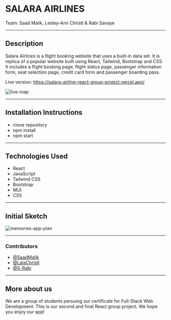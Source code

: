 # SALARA AIRLINES
Team: Saad Malik, Lesley-Ann Christl & Rabi Sanaye

---

## Description

Salara Airlines is a flight booking website that uses a built-in data set. It is replica of a popular website built using React, Tailwind, Bootstrap and CSS. It includes a flight booking page, flight status page, passenger information form, seat selection page, credit card form and passenger boarding pass. 

Live version: https://salara-airline-react-group-project.vercel.app/

![live-map](https://user-images.githubusercontent.com/73485164/201769525-7d52ccbc-ac59-4a65-8f64-9f619df7a4c6.png)

---

## Installation Instructions
- clone repository 
- npm install
- npm start

---

## Technologies Used
- React
- JavaScript
- Tailwind CSS
- Bootstrap
- MUI
- CSS

---

## Initial Sketch

![memories-app-plan](https://user-images.githubusercontent.com/73485164/201916207-a1bab250-6a88-41c7-9d1c-ca636dccfb3d.svg)


---

### Contributors
- [@SaadMalik
](https://github.com/saadmalik200)
- [@LalaChristl
](https://github.com/LalaChristl)
- [@S-Rabi
](https://github.com/S-Rabi)

---

## More about us
We are a group of students persuing our certificate for Full-Stack Web Development. This is our second and final React group project. We hope you enjoy our app!